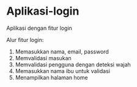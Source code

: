 # Aplikasi-login
Aplikasi dengan fitur login

Alur fitur login:
1. Memasukkan nama, email, password
2. Memvalidasi masukan
3. Memvalidasi pengguna dengan deteksi wajah
4. Memasukkan nama ibu untuk validasi
5. Menampilkan halaman home
